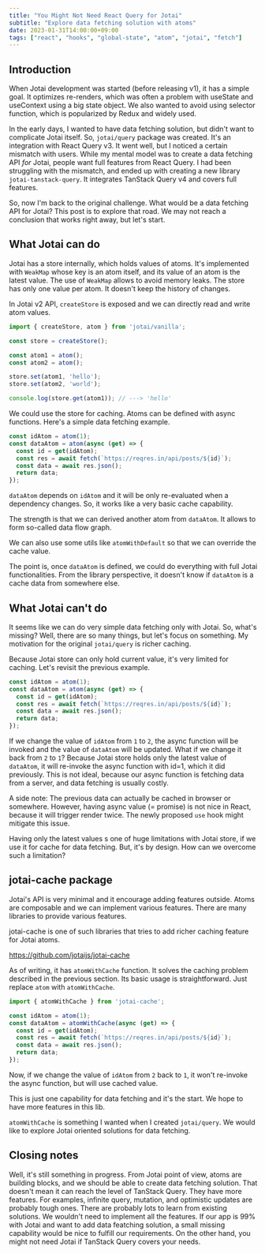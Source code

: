 ```yaml
---
title: "You Might Not Need React Query for Jotai"
subtitle: "Explore data fetching solution with atoms"
date: 2023-01-31T14:00:00+09:00
tags: ["react", "hooks", "global-state", "atom", "jotai", "fetch"]
---
```


## Introduction

When Jotai development was started (before releasing v1),
it has a simple goal. It optimizes re-renders, which was
often a problem with useState and useContext using a big state object.
We also wanted to avoid using selector function,
which is popularized by Redux and widely used.

In the early days, I wanted to have data fetching solution,
but didn't want to complicate Jotai itself.
So, `jotai/query` package was created.
It's an integration with React Query v3.
It went well, but I noticed a certain mismatch with users.
While my mental model was to create a data fetching API _for_ Jotai,
people want full features from React Query.
I had been struggling with the mismatch, and
ended up with creating a new library `jotai-tanstack-query`.
It integrates TanStack Query v4 and covers full features.

So, now I'm back to the original challenge.
What would be a data fetching API for Jotai?
This post is to explore that road.
We may not reach a conclusion that works right away, but let's start.

## What Jotai can do

Jotai has a store internally, which holds values of atoms.
It's implemented with `WeakMap` whose key is an atom itself,
and its value of an atom is the latest value.
The use of `WeakMap` allows to avoid memory leaks.
The store has only one value per atom.
It doesn't keep the history of changes.

In Jotai v2 API, `createStore` is exposed and
we can directly read and write atom values.

```js
import { createStore, atom } from 'jotai/vanilla';

const store = createStore();

const atom1 = atom();
const atom2 = atom();

store.set(atom1, 'hello');
store.set(atom2, 'world');

console.log(store.get(atom1)); // ---> 'hello'
```

We could use the store for caching.
Atoms can be defined with async functions.
Here's a simple data fetching example.

```js
const idAtom = atom(1);
const dataAtom = atom(async (get) => {
  const id = get(idAtom);
  const res = await fetch(`https://reqres.in/api/posts/${id}`);
  const data = await res.json();
  return data;
});
```

`dataAtom` depends on `idAtom` and it will be only
re-evaluated when a dependency changes.
So, it works like a very basic cache capability.

The strength is that we can derived another atom from `dataAtom`.
It allows to form so-called data flow graph.

We can also use some utils like `atomWithDefault` so that
we can override the cache value.

The point is, once `dataAtom` is defined,
we could do everything with full Jotai functionalities.
From the library perspective, it doesn't know if
`dataAtom` is a cache data from somewhere else.

## What Jotai can't do

It seems like we can do very simple data fetching only with Jotai.
So, what's missing?
Well, there are so many things, but let's focus on something.
My motivation for the original `jotai/query` is richer caching.

Because Jotai store can only hold current value, it's very limited for caching.
Let's revisit the previous example.

```js
const idAtom = atom(1);
const dataAtom = atom(async (get) => {
  const id = get(idAtom);
  const res = await fetch(`https://reqres.in/api/posts/${id}`);
  const data = await res.json();
  return data;
});
```

If we change the value of `idAtom` from `1` to `2`,
the async function will be invoked and the value of `dataAtom` will be updated.
What if we change it back from `2` to `1`?
Because Jotai store holds only the latest value of `dataAtom`,
it will re-invoke the async function with id=1, which it did previously.
This is not ideal, because our async function is fetching data from
a server, and data fetching is usually costly.

A side note: The previous data can actually be cached in browser or somewhere. However, having async value (= promise) is not nice in React, because it will trigger render twice. The newly proposed `use` hook might mitigate this issue.

Having only the latest values s one of huge limitations
with Jotai store, if we use it for cache for data fetching.
But, it's by design. How can we overcome such a limitation?

## jotai-cache package

Jotai's API is very minimal and it encourage adding features outside.
Atoms are composable and we can implement various features.
There are many libraries to provide various features.

jotai-cache is one of such libraries that tries to add
richer caching feature for Jotai atoms.

<https://github.com/jotaijs/jotai-cache>

As of writing, it has `atomWithCache` function.
It solves the caching problem described in the previous section.
Its basic usage is straightforward. Just replace `atom` with `atomWithCache`.

```js
import { atomWithCache } from 'jotai-cache';

const idAtom = atom(1);
const dataAtom = atomWithCache(async (get) => {
  const id = get(idAtom);
  const res = await fetch(`https://reqres.in/api/posts/${id}`);
  const data = await res.json();
  return data;
});
```

Now, if we change the value of `idAtom` from `2` back to `1`,
it won't re-invoke the async function, but will use cached value.

This is just one capability for data fetching and it's the start.
We hope to have more features in this lib.

`atomWithCache` is something I wanted when I created `jotai/query`.
We would like to explore Jotai oriented solutions for data fetching.

## Closing notes

Well, it's still something in progress.
From Jotai point of view, atoms are building blocks,
and we should be able to create data fetching solution.
That doesn't mean it can reach the level of TanStack Query.
They have more features.
For examples, infinite query, mutation, and optimistic updates
are probably tough ones.
There are probably lots to learn from existing solutions.
We wouldn't need to implement all the features.
If our app is 99% with Jotai and want to add data featching solution,
a small missing capability would be nice to fulfill our requirements.
On the other hand,
you might not need Jotai if TanStack Query covers your needs.

